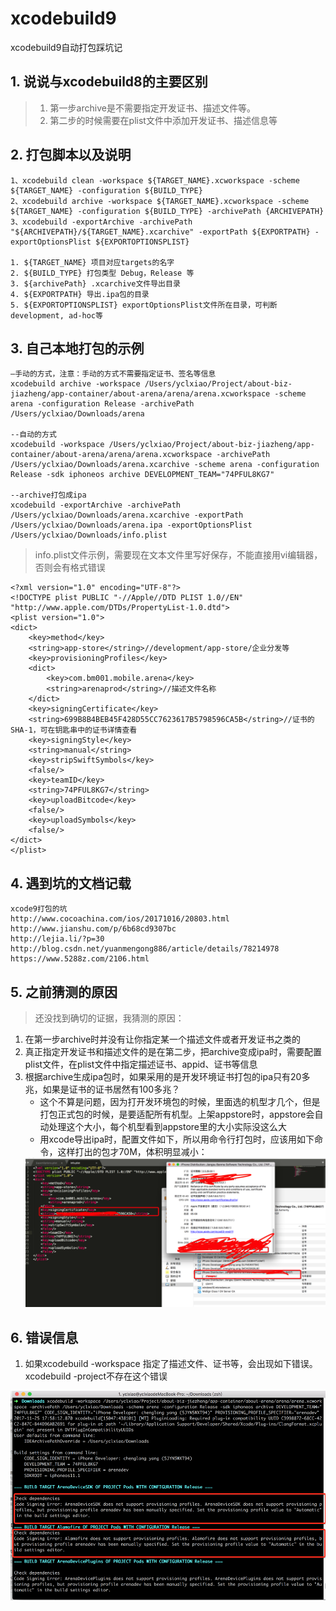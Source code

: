 # xcodebuild9
xcodebuild9自动打包踩坑记

## 1. 说说与xcodebuild8的主要区别
> 1. 第一步archive是不需要指定开发证书、描述文件等。
> 2. 第二步的时候需要在plist文件中添加开发证书、描述信息等

## 2. 打包脚本以及说明
```
1、xcodebuild clean -workspace ${TARGET_NAME}.xcworkspace -scheme ${TARGET_NAME} -configuration ${BUILD_TYPE}
2、xcodebuild archive -workspace ${TARGET_NAME}.xcworkspace -scheme ${TARGET_NAME} -configuration ${BUILD_TYPE} -archivePath {ARCHIVEPATH}
3、xcodebuild -exportArchive -archivePath "${ARCHIVEPATH}/${TARGET_NAME}.xcarchive" -exportPath ${EXPORTPATH} -exportOptionsPlist ${EXPORTOPTIONSPLIST}

1. ${TARGET_NAME} 项目对应targets的名字
2. ${BUILD_TYPE} 打包类型 Debug，Release 等
3. ${archivePath} .xcarchive文件导出目录
4. ${EXPORTPATH} 导出.ipa包的目录
5. ${EXPORTOPTIONSPLIST} exportOptionsPlist文件所在目录，可判断development, ad-hoc等
```

## 3. 自己本地打包的示例
```
—手动的方式，注意：手动的方式不需要指定证书、签名等信息
xcodebuild archive -workspace /Users/yclxiao/Project/about-biz-jiazheng/app-container/about-arena/arena/arena.xcworkspace -scheme arena -configuration Release -archivePath /Users/yclxiao/Downloads/arena

--自动的方式
xcodebuild -workspace /Users/yclxiao/Project/about-biz-jiazheng/app-container/about-arena/arena/arena.xcworkspace -archivePath /Users/yclxiao/Downloads/arena.xcarchive -scheme arena -configuration Release -sdk iphoneos archive DEVELOPMENT_TEAM="74PFUL8KG7"

--archive打包成ipa
xcodebuild -exportArchive -archivePath /Users/yclxiao/Downloads/arena.xcarchive -exportPath /Users/yclxiao/Downloads/arena.ipa -exportOptionsPlist /Users/yclxiao/Downloads/info.plist
```

> info.plist文件示例，需要现在文本文件里写好保存，不能直接用vi编辑器，否则会有格式错误

```plist
<?xml version="1.0" encoding="UTF-8"?>
<!DOCTYPE plist PUBLIC "-//Apple//DTD PLIST 1.0//EN" "http://www.apple.com/DTDs/PropertyList-1.0.dtd">
<plist version="1.0">
<dict>
    <key>method</key>
    <string>app-store</string>//development/app-store/企业分发等
    <key>provisioningProfiles</key>
    <dict>
        <key>com.bm001.mobile.arena</key>
        <string>arenaprod</string>//描述文件名称
    </dict>
    <key>signingCertificate</key>
    <string>699B8B4BEB45F428D55CC7623617B5798596CA5B</string>//证书的SHA-1，可在钥匙串中的证书详情查看
    <key>signingStyle</key>
    <string>manual</string>
    <key>stripSwiftSymbols</key>
    <false/>
    <key>teamID</key>
    <string>74PFUL8KG7</string>
    <key>uploadBitcode</key>
    <false/>
    <key>uploadSymbols</key>
    <false/>
</dict>
</plist>
```

## 4. 遇到坑的文档记载
```
xcode9打包的坑
http://www.cocoachina.com/ios/20171016/20803.html
http://www.jianshu.com/p/6b68cd9307bc
http://lejia.li/?p=30
http://blog.csdn.net/yuanmengong886/article/details/78214978
https://www.5288z.com/2106.html
```

## 5. 之前猜测的原因
> 还没找到确切的证据，我猜测的原因：
> 
1. 在第一步archive时并没有让你指定某一个描述文件或者开发证书之类的
2. 真正指定开发证书和描述文件的是在第二步，把archive变成ipa时，需要配置plist文件，在plist文件中指定描述证书、appid、证书等信息
3. 根据archive生成ipa包时，如果采用的是开发环境证书打包的ipa只有20多兆，如果是证书的证书居然有100多兆？
	* 这个不算是问题，因为打开发环境包的时候，里面选的机型才几个，但是打包正式包的时候，是要适配所有机型。上架appstore时，appstore会自动处理这个大小，每个机型看到appstore里的大小实际没这么大
	* 用xcode导出ipa时，配置文件如下，所以用命令行打包时，应该用如下命令，这样打出的包才70M，体积明显减小：
	<img src="./images/3.png" />
	
	
## 6. 错误信息
1. 如果xcodebuild -workspace 指定了描述文件、证书等，会出现如下错误。xcodebuild -project不存在这个错误
<img src="./images/2.png" />